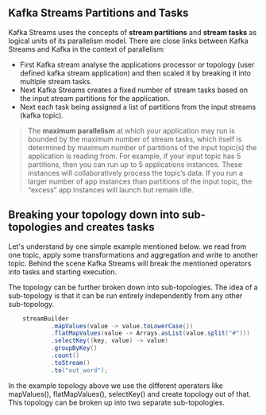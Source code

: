 ## Kafka Streams Partitions and Tasks
Kafka Streams uses the concepts of  **stream partitions**  and  **stream tasks**  as logical units of its parallelism model. There are close links between Kafka Streams and Kafka in the context of parallelism:

 - First Kafka stream analyse the applications processor or topology (user defined kafka stream application) and then scaled it by breaking it into multiple stream tasks.
 - Next Kafka Streams creates a fixed number of stream tasks based on the input stream partitions for the application.
 - Next each task being assigned a list of partitions from the input streams (kafka topic).
 

> The **maximum parallelism** at which your application may run is bounded by the maximum number of stream tasks, which itself is determined by maximum number of partitions of the input topic(s) the application is reading from. For example, if your input topic has 5 partitions, then you can run up to 5 applications instances. These instances will collaboratively process the topic’s data. If you run a larger number of app instances than partitions of the input topic, the “excess” app instances will launch but remain idle.

##  Breaking your topology down into sub-topologies and creates tasks
Let's understand by one simple example mentioned below. we read from one topic, apply some transformations and aggregation and write to another topic. Behind the scene Kafka Streams will break the mentioned operators into tasks and starting execution.

The topology can be further broken down into sub-topologies. The idea of a sub-topology is that it can be run entirely independently from any other sub-topology.

```scala
    streamBuilder
            .mapValues(value -> value.toLowerCase())
            .flatMapValues(value -> Arrays.asList(value.split("#")))
            .selectKey((key, value) -> value)
            .groupByKey()
            .count()
            .toStream()
            .to("out_word");
```
In the example topology above we use the different operators like mapValues(), flatMapValues(), selectKey() and create topology out of that. This topology can be broken up into two separate sub-topologies.


<!--stackedit_data:
eyJoaXN0b3J5IjpbMTMwMTMyMjQ0MiwtMTY5Mjc2NzcwLC04NT
I4NjE3NDcsMTMyMjYyMTMzMCwxMzYwNDM0MjUsMTAxNTgxMzUz
NCwtMjA4ODc0NjYxMiwyMDU2NzA2MTA1LDE5NjY4MTM1NzgsLT
YwOTA3NDI1OCw3OTc4ODg1MTUsOTM5NDkxNTkzLC02Mjk2MDgy
MTUsMTcxMzcxNDA0NCwxNjcxMDAxMzQyLDEzMTk5MzI1MDUsMT
E5NjI4MzMxNiwxNjc4NTg1MTk1LC01MDEwMTMyNjEsMjAzNjc3
MjQ0M119
-->